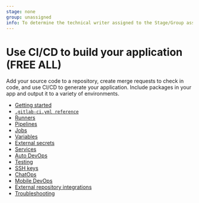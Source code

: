 ```yaml
---
stage: none
group: unassigned
info: To determine the technical writer assigned to the Stage/Group associated with this page, see https://handbook.gitlab.com/handbook/product/ux/technical-writing/#assignments
---
```


# Use CI/CD to build your application **(FREE ALL)**

Add your source code to a repository, create merge requests to check in
code, and use CI/CD to generate your application. Include packages in your app and output it to a variety of environments.

- [Getting started](../ci/index.md)
- [`.gitlab-ci.yml reference`](../ci/yaml/index.md)
- [Runners](https://docs.gitlab.com/runner/)
- [Pipelines](../ci/pipelines/index.md)
- [Jobs](../ci/jobs/index.md)
- [Variables](../ci/variables/index.md)
- [External secrets](../ci/secrets/index.md)
- [Services](../ci/services/index.md)
- [Auto DevOps](autodevops/index.md)
- [Testing](../ci/testing/index.md)
- [SSH keys](../ci/ssh_keys/index.md)
- [ChatOps](../ci/chatops/index.md)
- [Mobile DevOps](../ci/mobile_devops.md)
- [External repository integrations](../ci/ci_cd_for_external_repos/index.md)
- [Troubleshooting](../ci/troubleshooting.md)

